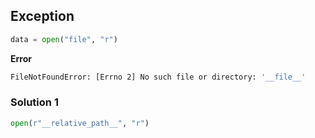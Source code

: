 ## Exception

```python
data = open("file", "r")
```
**Error**
```bash
FileNotFoundError: [Errno 2] No such file or directory: '__file__'
```

### Solution 1

```python
open(r"__relative_path__", "r")
```
